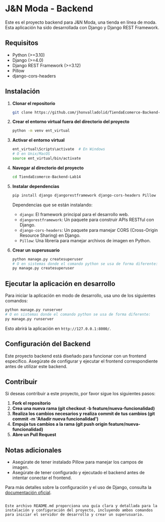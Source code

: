 # J&N Moda - Backend

Este es el proyecto backend para J&N Moda, una tienda en línea de moda. Esta aplicación ha sido desarrollada con Django y Django REST Framework.

## Requisitos

- Python (>=3.10)
- Django (>=4.0)
- Django REST Framework (>=3.12)
- Pillow
- django-cors-headers

## Instalación

1. **Clonar el repositorio**

   ```bash
   git clone https://github.com/jhonvalladolid/TiendaEcomerce-Backend-Lab14.git
   ```

2. **Crear el entorno virtual fuera del directorio del proyecto**

   ```bash
   python -m venv ent_virtual
   ```

3. **Activar el entorno virtual**

   ```bash
   ent_virtual\Scripts\activate  # En Windows
   # O en Unix/MacOS
   source ent_virtual/bin/activate
   ```

4. **Navegar al directorio del proyecto**

   ```bash
   cd TiendaEcomerce-Backend-Lab14
   ```

5. **Instalar dependencias**

   ```bash
   pip install django djangorestframework django-cors-headers Pillow
   ```

   Dependencias que se están instalando:
   - `django`: El framework principal para el desarrollo web.
   - `djangorestframework`: Un paquete para construir APIs RESTful con Django.
   - `django-cors-headers`: Un paquete para manejar CORS (Cross-Origin Resource Sharing) en Django.
   - `Pillow`: Una librería para manejar archivos de imagen en Python.

6. **Crear un superusuario**

   ```bash
   python manage.py createsuperuser
   # O en sistemas donde el comando python se usa de forma diferente:
   py manage.py createsuperuser
   ```

## Ejecutar la aplicación en desarrollo

Para iniciar la aplicación en modo de desarrollo, usa uno de los siguientes comandos:

```bash
python manage.py runserver
# O en sistemas donde el comando python se usa de forma diferente:
py manage.py runserver
```

Esto abrirá la aplicación en `http://127.0.0.1:8000/`.

## Configuración del Backend

Este proyecto backend está diseñado para funcionar con un frontend específico. Asegúrate de configurar y ejecutar el frontend correspondiente antes de utilizar este backend.

## Contribuir

Si deseas contribuir a este proyecto, por favor sigue los siguientes pasos:

1. **Fork el repositorio**
2. **Crea una nueva rama (git checkout -b feature/nueva-funcionalidad)**
3. **Realiza los cambios necesarios y realiza commit de tus cambios (git commit -m 'Añadir nueva funcionalidad')**
4. **Empuja tus cambios a la rama (git push origin feature/nueva-funcionalidad)**
5. **Abre un Pull Request**

## Notas adicionales

- Asegúrate de tener instalado Pillow para manejar los campos de imagen.
- Asegúrate de tener configurado y ejecutado el backend antes de intentar conectar el frontend.

Para más detalles sobre la configuración y el uso de Django, consulta la [documentación oficial](https://docs.djangoproject.com/en/stable/).
```

Este archivo README.md proporciona una guía clara y detallada para la instalación y configuración del proyecto, incluyendo ambos comandos para iniciar el servidor de desarrollo y crear un superusuario.